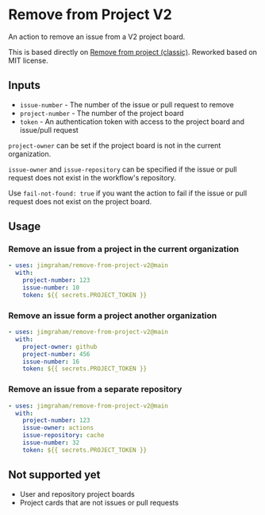 # Remove from Project V2

An action to remove an issue from a V2 project board.

This is based directly on [Remove from project (classic)](https://github.com/joshmgross/remove-from-project-classic). Reworked based on MIT license.

## Inputs

- `issue-number` - The number of the issue or pull request to remove
- `project-number` - The number of the project board
- `token` - An authentication token with access to the project board and issue/pull request

`project-owner` can be set if the project board is not in the current organization.

`issue-owner` and `issue-repository` can be specified if the issue or pull request does not exist in the workflow's repository.

Use `fail-not-found: true` if you want the action to fail if the issue or pull request does not exist on the project board.

## Usage

### Remove an issue from a project in the current organization

```yaml
- uses: jimgraham/remove-from-project-v2@main
  with:
    project-number: 123
    issue-number: 10
    token: ${{ secrets.PROJECT_TOKEN }}
```

### Remove an issue form a project another organization

```yaml
- uses: jimgraham/remove-from-project-v2@main
  with:
    project-owner: github
    project-number: 456
    issue-number: 16
    token: ${{ secrets.PROJECT_TOKEN }}
```

### Remove an issue from a separate repository

```yaml
- uses: jimgraham/remove-from-project-v2@main
  with:
    project-number: 123
    issue-owner: actions
    issue-repository: cache
    issue-number: 32
    token: ${{ secrets.PROJECT_TOKEN }}
```

## Not supported yet

- User and repository project boards
- Project cards that are not issues or pull requests
